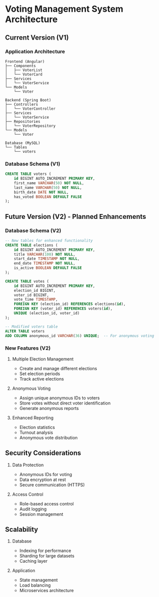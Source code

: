 # Voting Management System Architecture

## Current Version (V1)

### Application Architecture

```
Frontend (Angular)
├── Components
│   ├── VoterList
│   └── VoterCard
├── Services
│   └── VoterService
└── Models
    └── Voter

Backend (Spring Boot)
├── Controllers
│   └── VoterController
├── Services
│   └── VoterService
├── Repositories
│   └── VoterRepository
└── Models
    └── Voter

Database (MySQL)
└── Tables
    └── voters
```

### Database Schema (V1)

```sql
CREATE TABLE voters (
    id BIGINT AUTO_INCREMENT PRIMARY KEY,
    first_name VARCHAR(50) NOT NULL,
    last_name VARCHAR(50) NOT NULL,
    birth_date DATE NOT NULL,
    has_voted BOOLEAN DEFAULT FALSE
);
```

## Future Version (V2) - Planned Enhancements

### Database Schema (V2)

```sql
-- New tables for enhanced functionality
CREATE TABLE elections (
    id BIGINT AUTO_INCREMENT PRIMARY KEY,
    title VARCHAR(100) NOT NULL,
    start_date TIMESTAMP NOT NULL,
    end_date TIMESTAMP NOT NULL,
    is_active BOOLEAN DEFAULT FALSE
);

CREATE TABLE votes (
    id BIGINT AUTO_INCREMENT PRIMARY KEY,
    election_id BIGINT,
    voter_id BIGINT,
    vote_time TIMESTAMP,
    FOREIGN KEY (election_id) REFERENCES elections(id),
    FOREIGN KEY (voter_id) REFERENCES voters(id),
    UNIQUE (election_id, voter_id)
);

-- Modified voters table
ALTER TABLE voters
ADD COLUMN anonymous_id VARCHAR(36) UNIQUE;  -- For anonymous voting
```

### New Features (V2)

1. Multiple Election Management
   - Create and manage different elections
   - Set election periods
   - Track active elections

2. Anonymous Voting
   - Assign unique anonymous IDs to voters
   - Store votes without direct voter identification
   - Generate anonymous reports

3. Enhanced Reporting
   - Election statistics
   - Turnout analysis
   - Anonymous vote distribution

## Security Considerations

1. Data Protection
   - Anonymous IDs for voting
   - Data encryption at rest
   - Secure communication (HTTPS)

2. Access Control
   - Role-based access control
   - Audit logging
   - Session management

## Scalability

1. Database
   - Indexing for performance
   - Sharding for large datasets
   - Caching layer

2. Application
   - State management
   - Load balancing
   - Microservices architecture
